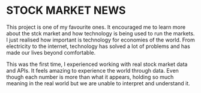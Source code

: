 # STOCK MARKET NEWS 

This project is one of my favourite ones. It encouraged me to learn more about the stck market and how technology is being used to run the markets. I just realised how important is technology for economies of the world. From electricity to the internet, technology has solved a lot of problems and has made our lives beyond comfortable.

This was the first time, I experienced working with real stock market data and APIs. It feels amazing to experience the world through data. Even though each number is more than what it appears, holding so much meaning in the real world but we are unable to interpret and understand it.